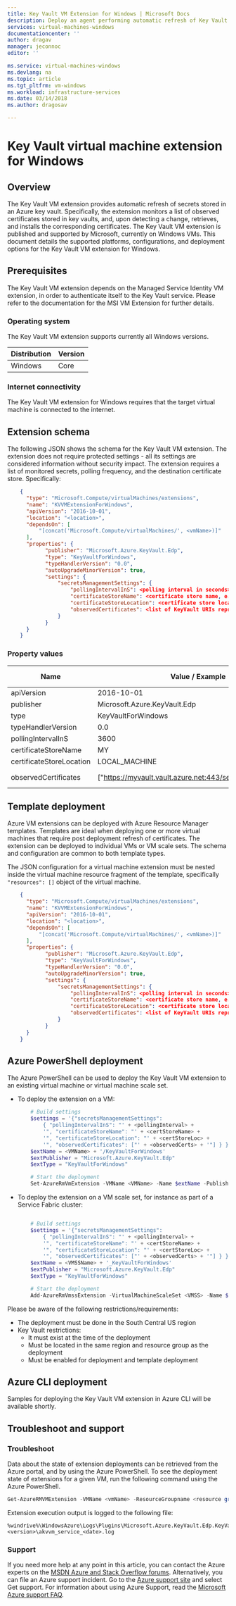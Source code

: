 ```yaml
---
title: Key Vault VM Extension for Windows | Microsoft Docs
description: Deploy an agent performing automatic refresh of Key Vault secrets on virtual machines using a virtual machine extension.
services: virtual-machines-windows
documentationcenter: ''
author: dragav
manager: jeconnoc 
editor: ''

ms.service: virtual-machines-windows
ms.devlang: na
ms.topic: article
ms.tgt_pltfrm: vm-windows
ms.workload: infrastructure-services
ms.date: 03/14/2018
ms.author: dragosav

---
```

# Key Vault virtual machine extension for Windows

## Overview

The Key Vault VM extension provides automatic refresh of secrets stored in an Azure key vault. Specifically, the extension monitors a list of observed certificates stored in key vaults, and, upon detecting a change, retrieves, and installs the corresponding certificates. The Key Vault VM extension is published and supported by Microsoft, currently on Windows VMs. This document details the supported platforms, configurations, and deployment options for the Key Vault VM extension for Windows. 

## Prerequisites

The Key Vault VM extension depends on the Managed Service Identity VM extension, in order to authenticate itself to the Key Vault service. Please refer to the documentation for the MSI VM Extension for further details.

### Operating system

The Key Vault VM extension supports currently all Windows versions.

| Distribution | Version |
|---|---|
| Windows | Core |

### Internet connectivity

The Key Vault VM extension for Windows requires that the target virtual machine is connected to the internet. 

## Extension schema

The following JSON shows the schema for the Key Vault VM extension. The extension does not require protected settings - all its settings are considered information without security impact. The extension requires a list of monitored secrets, polling frequency, and the destination certificate store. Specifically:  

```json
    {
      "type": "Microsoft.Compute/virtualMachines/extensions",
      "name": "KVVMExtensionForWindows",
      "apiVersion": "2016-10-01",
      "location": "<location>",
      "dependsOn": [
          "[concat('Microsoft.Compute/virtualMachines/', <vmName>)]"
      ],
      "properties": {
			"publisher": "Microsoft.Azure.KeyVault.Edp",
			"type": "KeyVaultForWindows",
			"typeHandlerVersion": "0.0",
			"autoUpgradeMinorVersion": true,
			"settings": {
				"secretsManagementSettings": {
					"pollingIntervalInS": <polling interval in seconds>,
					"certificateStoreName": <certificate store name, e.g.: "MY">,
					"certificateStoreLocation": <certificate store location, e.g.: "LOCAL_MACHINE">,
					"observedCertificates": <list of KeyVault URIs representing monitored certificates, e.g.: "https://myvault.vault.azure.net:443/secrets/mycertificate"
				}		  
			}
      }
    }
```

### Property values

| Name | Value / Example | Data Type |
| ---- | ---- | ---- |
| apiVersion | 2016-10-01 | date |
| publisher | Microsoft.Azure.KeyVault.Edp | string |
| type | KeyVaultForWindows | string |
| typeHandlerVersion | 0.0 | int |
| pollingIntervalInS | 3600 | int |
| certificateStoreName | MY | string |
| certificateStoreLocation  | LOCAL_MACHINE | string |
| observedCertificates  | ["https://myvault.vault.azure.net:443/secrets/mycertificate"] | string array


## Template deployment

Azure VM extensions can be deployed with Azure Resource Manager templates. Templates are ideal when deploying one or more virtual machines that require post deployment refresh of certificates. The extension can be deployed to individual VMs or VM scale sets. The schema and configuration are common to both template types. 

The JSON configuration for a virtual machine extension must be nested inside the virtual machine resource fragment of the template, specifically `"resources": []` object of the virtual machine.

```json
    {
      "type": "Microsoft.Compute/virtualMachines/extensions",
      "name": "KVVMExtensionForWindows",
      "apiVersion": "2016-10-01",
      "location": "<location>",
      "dependsOn": [
          "[concat('Microsoft.Compute/virtualMachines/', <vmName>)]"
      ],
      "properties": {
			"publisher": "Microsoft.Azure.KeyVault.Edp",
			"type": "KeyVaultForWindows",
			"typeHandlerVersion": "0.0",
			"autoUpgradeMinorVersion": true,
			"settings": {
				"secretsManagementSettings": {
					"pollingIntervalInS": <polling interval in seconds>,
					"certificateStoreName": <certificate store name, e.g.: "MY">,
					"certificateStoreLocation": <certificate store location, e.g.: "LOCAL_MACHINE">,
					"observedCertificates": <list of KeyVault URIs representing monitored certificates, e.g.: "https://myvault.vault.azure.net:443/secrets/mycertificate"
				}		  
			}
      }
    }
```

## Azure PowerShell deployment

The Azure PowerShell can be used to deploy the Key Vault VM extension to an existing virtual machine or virtual machine scale set. 

* To deploy the extension on a VM:
    
    ```powershell
        # Build settings
        $settings = '{"secretsManagementSettings": 
    		{ "pollingIntervalInS": "' + <pollingInterval> + 
    		'", "certificateStoreName": "' + <certStoreName> + 
    		'", "certificateStoreLocation": "' + <certStoreLoc> + 
    		'", "observedCertificates": ["' + <observedCerts> + '"] } }'
        $extName = <VMName> + '/KeyVaultForWindows' 
        $extPublisher = "Microsoft.Azure.KeyVault.Edp"
        $extType = "KeyVaultForWindows"
    
        # Start the deployment
        Set-AzureRmVmExtension -VMName <VMName> -Name $extName -Publisher $extPublisher -Type $extType -SettingString $settings
    
    ```

* To deploy the extension on a VM scale set, for instance as part of a Service Fabric cluster:

    ```powershell
    
        # Build settings
        $settings = '{"secretsManagementSettings": 
    		{ "pollingIntervalInS": "' + <pollingInterval> + 
    		'", "certificateStoreName": "' + <certStoreName> + 
    		'", "certificateStoreLocation": "' + <certStoreLoc> + 
    		'", "observedCertificates": ["' + <observedCerts> + '"] } }'
        $extName = <VMSSName> + '_KeyVaultForWindows' 
        $extPublisher = "Microsoft.Azure.KeyVault.Edp"
        $extType = "KeyVaultForWindows"
    
        # Start the deployment
        Add-AzureRmVmssExtension -VirtualMachineScaleSet <VMSS> -Name $extName -Publisher $extPublisher -Type $extType -Setting $settings
    
    ```

Please be aware of the following restrictions/requirements:
- The deployment must be done in the South Central US region
- Key Vault restrictions:
	- It must exist at the time of the deployment 
	- Must be located in the same region and resource group as the deployment
	- Must be enabled for deployment and template deployment

## Azure CLI deployment

Samples for deploying the Key Vault VM extension in Azure CLI will be available shortly. 

## Troubleshoot and support

### Troubleshoot

Data about the state of extension deployments can be retrieved from the Azure portal, and by using the Azure PowerShell. To see the deployment state of extensions for a given VM, run the following command using the Azure PowerShell.

```powershell
Get-AzureRMVMExtension -VMName <vmName> -ResourceGroupname <resource group name>
```

Extension execution output is logged to the following file:

```
%windrive%\WindowsAzure\Logs\Plugins\Microsoft.Azure.KeyVault.Edp.KeyVaultForWindows\<version>\akvvm_service_<date>.log
```


### Support

If you need more help at any point in this article, you can contact the Azure experts on the [MSDN Azure and Stack Overflow forums](https://azure.microsoft.com/support/forums/). Alternatively, you can file an Azure support incident. Go to the [Azure support site](https://azure.microsoft.com/support/options/) and select Get support. For information about using Azure Support, read the [Microsoft Azure support FAQ](https://azure.microsoft.com/support/faq/).
